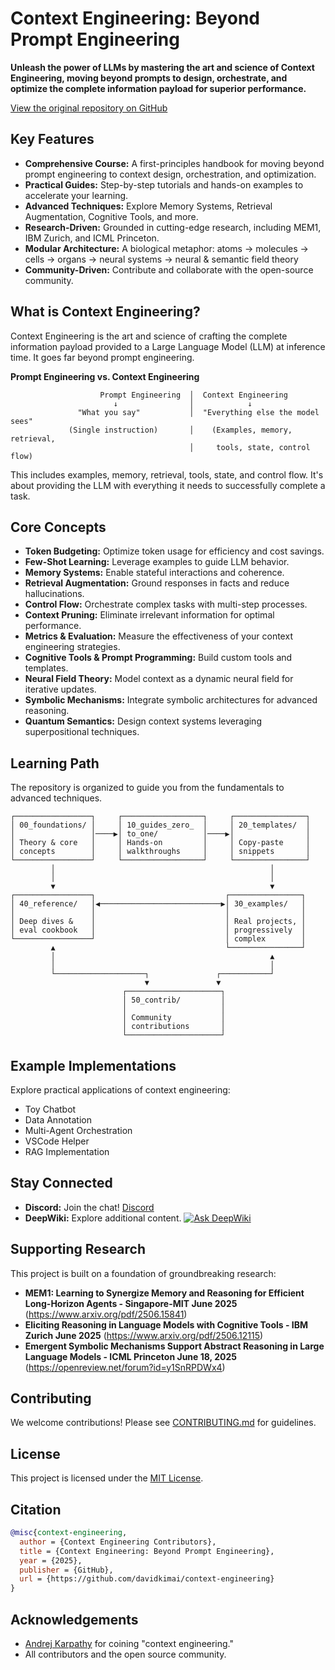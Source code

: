 # Context Engineering: Beyond Prompt Engineering

**Unleash the power of LLMs by mastering the art and science of Context Engineering, moving beyond prompts to design, orchestrate, and optimize the complete information payload for superior performance.**

[View the original repository on GitHub](https://github.com/davidkimai/Context-Engineering)

## Key Features

*   **Comprehensive Course:** A first-principles handbook for moving beyond prompt engineering to context design, orchestration, and optimization.
*   **Practical Guides:** Step-by-step tutorials and hands-on examples to accelerate your learning.
*   **Advanced Techniques:** Explore Memory Systems, Retrieval Augmentation, Cognitive Tools, and more.
*   **Research-Driven:** Grounded in cutting-edge research, including MEM1, IBM Zurich, and ICML Princeton.
*   **Modular Architecture:**  A biological metaphor: atoms → molecules → cells → organs → neural systems → neural & semantic field theory
*   **Community-Driven:**  Contribute and collaborate with the open-source community.

## What is Context Engineering?

Context Engineering is the art and science of crafting the complete information payload provided to a Large Language Model (LLM) at inference time. It goes far beyond prompt engineering.

**Prompt Engineering vs. Context Engineering**

```
                    Prompt Engineering  │  Context Engineering
                       ↓                │            ↓                      
               "What you say"           │  "Everything else the model sees"
             (Single instruction)       │    (Examples, memory, retrieval,
                                        │     tools, state, control flow)
```

This includes examples, memory, retrieval, tools, state, and control flow.  It's about providing the LLM with everything it needs to successfully complete a task.

## Core Concepts

*   **Token Budgeting:** Optimize token usage for efficiency and cost savings.
*   **Few-Shot Learning:** Leverage examples to guide LLM behavior.
*   **Memory Systems:** Enable stateful interactions and coherence.
*   **Retrieval Augmentation:** Ground responses in facts and reduce hallucinations.
*   **Control Flow:** Orchestrate complex tasks with multi-step processes.
*   **Context Pruning:** Eliminate irrelevant information for optimal performance.
*   **Metrics & Evaluation:** Measure the effectiveness of your context engineering strategies.
*   **Cognitive Tools & Prompt Programming:** Build custom tools and templates.
*   **Neural Field Theory:** Model context as a dynamic neural field for iterative updates.
*   **Symbolic Mechanisms:** Integrate symbolic architectures for advanced reasoning.
*   **Quantum Semantics:** Design context systems leveraging superpositional techniques.

## Learning Path

The repository is organized to guide you from the fundamentals to advanced techniques.

```
┌─────────────────┐     ┌──────────────────┐     ┌────────────────┐
│ 00_foundations/ │     │ 10_guides_zero_  │     │ 20_templates/  │
│                 │────▶│ to_one/          │────▶│                │
│ Theory & core   │     │ Hands-on         │     │ Copy-paste     │
│ concepts        │     │ walkthroughs     │     │ snippets       │
└─────────────────┘     └──────────────────┘     └────────────────┘
         │                                                │
         │                                                │
         ▼                                                ▼
┌─────────────────┐                             ┌────────────────┐
│ 40_reference/   │◀───────────────────────────▶│ 30_examples/   │
│                 │                             │                │
│ Deep dives &    │                             │ Real projects, │
│ eval cookbook   │                             │ progressively  │
└─────────────────┘                             │ complex        │
         ▲                                      └────────────────┘
         │                                                ▲
         │                                                │
         └────────────────────┐               ┌───────────┘
                              ▼               ▼
                         ┌─────────────────────┐
                         │ 50_contrib/         │
                         │                     │
                         │ Community           │
                         │ contributions       │
                         └─────────────────────┘
```

## Example Implementations

Explore practical applications of context engineering:

*   Toy Chatbot
*   Data Annotation
*   Multi-Agent Orchestration
*   VSCode Helper
*   RAG Implementation

## Stay Connected

*   **Discord:** Join the chat!  [Discord](https://discord.gg/pCM6kdxB)
*   **DeepWiki:** Explore additional content.  [![Ask DeepWiki](https://deepwiki.com/badge.svg)](https://deepwiki.com/davidkimai/Context-Engineering)

## Supporting Research

This project is built on a foundation of groundbreaking research:

*   **MEM1: Learning to Synergize Memory and Reasoning for Efficient Long-Horizon Agents - Singapore-MIT June 2025**  (https://www.arxiv.org/pdf/2506.15841)
*   **Eliciting Reasoning in Language Models with Cognitive Tools - IBM Zurich June 2025** (https://www.arxiv.org/pdf/2506.12115)
*   **Emergent Symbolic Mechanisms Support Abstract Reasoning in Large Language Models - ICML Princeton June 18, 2025** (https://openreview.net/forum?id=y1SnRPDWx4)

## Contributing

We welcome contributions! Please see [CONTRIBUTING.md](.github/CONTRIBUTING.md) for guidelines.

## License

This project is licensed under the [MIT License](LICENSE).

## Citation

```bibtex
@misc{context-engineering,
  author = {Context Engineering Contributors},
  title = {Context Engineering: Beyond Prompt Engineering},
  year = {2025},
  publisher = {GitHub},
  url = {https://github.com/davidkimai/context-engineering}
}
```

## Acknowledgements

*   [Andrej Karpathy](https://x.com/karpathy/status/1937902205765607626) for coining "context engineering."
*   All contributors and the open source community.